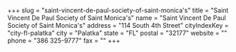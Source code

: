 +++
slug = "saint-vincent-de-paul-society-of-saint-monica's"
title = "Saint Vincent De Paul Society of Saint Monica's"
name = "Saint Vincent De Paul Society of Saint Monica's"
address = "114 South 4th Street"
cityIndexKey = "city-fl-palatka"
city = "Palatka"
state = "FL"
postal = "32177"
website = ""
phone = "386 325-9777"
fax = ""
+++
